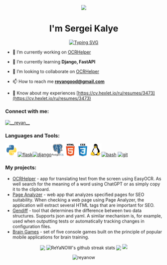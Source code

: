 <p align="center">
<img src="https://capsule-render.vercel.app/api?type=waving&height=300&color=gradient&text=HI%20THERE!&animation=twinkling">
</p>

<h1 align="center">I'm Sergei Kalye</h1>
<p align="center"> <a href="https://git.io/typing-svg"><img src="https://readme-typing-svg.demolab.com?font=Orbitron&pause=1000&width=435&lines=Welcome+to+my+Github+Profile+Page!;I+am+a+Python+Web+Developer!" alt="Typing SVG" /></a> </p>

- 🔭 I’m currently working on [OCRHelper](https://github.com/ReYaNOW/OCRHelper)

- 🌱 I’m currently learning **Django, FastAPI**

- 👯 I’m looking to collaborate on [OCRHelper](https://github.com/ReYaNOW/OCRHelper)

- 📫 How to reach me **reyangood@gmail.com**

- 📄 Know about my experiences [https://cv.hexlet.io/ru/resumes/3473](https://cv.hexlet.io/ru/resumes/3473)

<h3 align="left">Connect with me:</h3>
<p align="left">
<a href="https://discord.com/users/254569516229459968" target="blank"><img align="center" src="https://raw.githubusercontent.com/rahuldkjain/github-profile-readme-generator/master/src/images/icons/Social/discord.svg" alt="__reyan__" height="30" width="40" /></a>
</p>

<h3 align="left">Languages and Tools:</h3>
<p align="left"><a href="https://www.python.org" target="_blank" rel="noreferrer"><img src="https://raw.githubusercontent.com/devicons/devicon/master/icons/python/python-original.svg" alt="python" width="40" height="40"/><a href="https://flask.palletsprojects.com/" target="_blank" rel="noreferrer"><img src="https://www.vectorlogo.zone/logos/pocoo_flask/pocoo_flask-icon.svg" alt="flask" width="40" height="40"/><a href="https://www.djangoproject.com/" target="_blank" rel="noreferrer"><img src="https://cdn.worldvectorlogo.com/logos/django.svg" alt="django" width="40" height="40"/><a href="https://www.postgresql.org" target="_blank" rel="noreferrer"><img src="https://raw.githubusercontent.com/devicons/devicon/master/icons/postgresql/postgresql-original-wordmark.svg" alt="postgresql" width="40" height="40"/></a><a href="https://www.w3.org/html/" target="_blank" rel="noreferrer"><img src="https://raw.githubusercontent.com/devicons/devicon/master/icons/html5/html5-original-wordmark.svg" alt="html5" width="40" height="40"/></a><a href="https://www.w3schools.com/css/" target="_blank" rel="noreferrer"><img src="https://raw.githubusercontent.com/devicons/devicon/master/icons/css3/css3-original-wordmark.svg" alt="css3" width="40" height="40"/></a></a><a href="https://www.linux.org/" target="_blank" rel="noreferrer"><img src="https://raw.githubusercontent.com/devicons/devicon/master/icons/linux/linux-original.svg" alt="linux" width="40" height="40"/></a></a><a href="https://www.gnu.org/software/bash/" target="_blank" rel="noreferrer"><img src="https://www.vectorlogo.zone/logos/gnu_bash/gnu_bash-icon.svg" alt="bash" width="40" height="40"/></a></a> <a href="https://git-scm.com/" target="_blank" rel="noreferrer"> <img src="https://www.vectorlogo.zone/logos/git-scm/git-scm-icon.svg" alt="git" width="40" height="40"/></a> </p>

<h3 align="left">My projects:</h3>

- <div><a href="https://github.com/ReYaNOW/OCRHelper">OCRHelper</a> - app for translating text from the screen using EasyOCR. As well search for the meaning of a word using ChatGPT or as simply copy it to the clipboard.</div>

- <div><a href="https://github.com/ReYaNOW/python-project-83">Page Analyzer</a> - web app that analyzes specified pages for SEO suitability. When checking a web page using Page Analyzer, the application will extract several HTML tags that are important for SEO.</div>

- <div><a href="https://github.com/ReYaNOW/python-project-50">Gendiff</a> - tool that determines the difference between two data structures. Supports json and yaml. A similar mechanism is, for example, used when outputting tests or automatically tracking changes in configuration files.</div>

- <div><a href="https://github.com/ReYaNOW/python-project-49">Brain Games</a> - set of five console games built on the principle of popular mobile applications for brain training.</div>


<p align="center">
<img align="center" width="400" src="https://github-readme-stats.vercel.app/api?username=ReYaNOW&show_icons=true&theme=github_dark&&hide_border=true">
<img align="center" width="400" src="https://github-readme-streak-stats.herokuapp.com/?user=ReYaNOW&theme=github-dark&hide_border=true&date_format=M%20j%5B%2C%20Y%5D" alt="ReYaNOW's github streak stats"> 
<img align="center" width="800" src="https://github-profile-summary-cards.vercel.app/api/cards/profile-details?username=ReYaNOW&theme=github_dark&show_icons=true&bg_color=0111111"> 
<img src="https://raw.githubusercontent.com/ReYaNOW/ReYaNOW/c0ac4bf73208c9dec6e0537346bd0db25c8ed115/snek.svg">
<p align="center"> <img src="https://komarev.com/ghpvc/?username=reyanow&label=Profile%20views&color=0e75b6&style=flat" alt="reyanow" /> </p>
</p>
